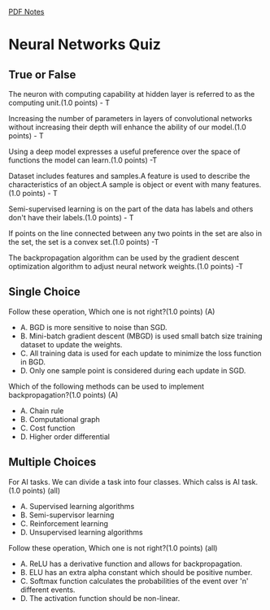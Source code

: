 [PDF Notes](../pdf/9_Neural_Networks.pdf)

# Neural Networks Quiz

## True or False
The neuron with computing capability at hidden layer is referred to as the computing unit.(1.0 points) - T

Increasing the number of parameters in layers of convolutional networks without increasing their depth will enhance the ability of our model.(1.0 points) - T

Using a deep model expresses a useful preference over the space of functions the model can learn.(1.0 points) -T

Dataset includes features and samples.A feature is used to describe the characteristics of an object.A sample is object or event with many features.(1.0 points) - T

Semi-supervised learning is on the part of the data has labels and others don't have their labels.(1.0 points) - T

If points on the line connected between any two points in the set are also in the set, the set is a convex set.(1.0 points) -T

The backpropagation algorithm can be used by the gradient descent optimization algorithm to adjust neural network weights.(1.0 points) -T

## Single Choice
Follow these operation, Which one is not right?(1.0 points) (A)
- A. BGD is more sensitive to noise than SGD.
- B. Mini-batch gradient descent (MBGD) is used small batch size training dataset to update the weights.
- C. All training data is used for each update to minimize the loss function in BGD.
- D. Only one sample point is considered during each update in SGD.

Which of the following methods can be used to implement backpropagation?(1.0 points) (A)
- A. Chain rule
- B. Computational graph
- C. Cost function
- D. Higher order differential

## Multiple Choices
For AI tasks. We can divide a task into four classes. Which calss is AI task.(1.0 points) (all)
- A. Supervised learning algorithms
- B. Semi-supervisor learning
- C. Reinforcement learning
- D. Unsupervised learning algorithms

Follow these operation, Which one is not right?(1.0 points) (all)
- A. ReLU has a derivative function and allows for backpropagation.
- B. ELU has an extra alpha constant which should be positive number.
- C. Softmax function calculates the probabilities of the event over 'n' different events.
- D. The activation function should be non-linear.